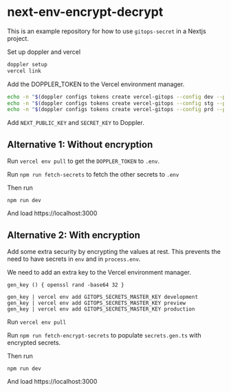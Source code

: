 # next-env-encrypt-decrypt

This is an example repository for how to use `gitops-secret` in a Nextjs project.

Set up doppler and vercel

```bash
doppler setup
vercel link
```

Add the DOPPLER_TOKEN to the Vercel environment manager.

```bash
echo -n "$(doppler configs tokens create vercel-gitops --config dev --plain)" | vercel env add DOPPLER_TOKEN development
echo -n "$(doppler configs tokens create vercel-gitops --config stg --plain)" | vercel env add DOPPLER_TOKEN preview
echo -n "$(doppler configs tokens create vercel-gitops --config prd --plain)" | vercel env add DOPPLER_TOKEN production
```

Add `NEXT_PUBLIC_KEY` and `SECRET_KEY` to Doppler.

## Alternative 1: Without encryption

Run `vercel env pull` to get the `DOPPLER_TOKEN` to `.env`.

Run `npm run fetch-secrets` to fetch the other secrets to `.env`

Then run

```
npm run dev
```

And load https://localhost:3000


## Alternative 2: With encryption

Add some extra security by encrypting the values at rest. This prevents the need to have secrets in `env` and in `process.env`.

We need to add an extra key to the Vercel environment manager.

```
gen_key () { openssl rand -base64 32 }

gen_key | vercel env add GITOPS_SECRETS_MASTER_KEY development
gen_key | vercel env add GITOPS_SECRETS_MASTER_KEY preview
gen_key | vercel env add GITOPS_SECRETS_MASTER_KEY production
```

Run `vercel env pull`

Run `npm run fetch-encrypt-secrets` to populate `secrets.gen.ts` with encrypted secrets.

Then run

```
npm run dev
```

And load https://localhost:3000
